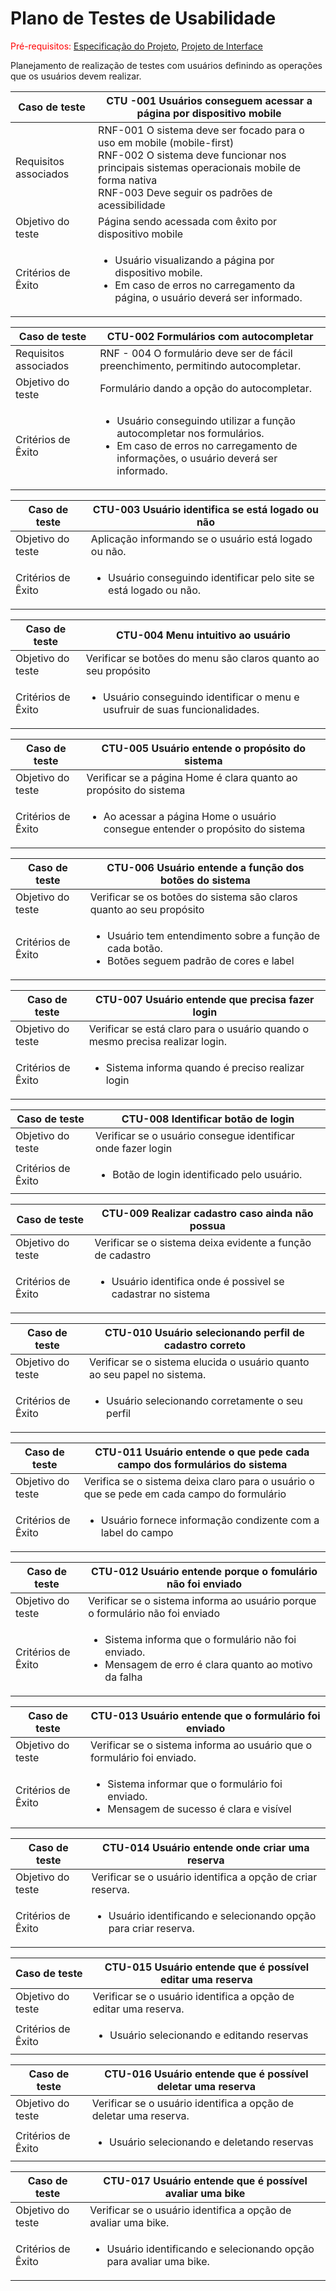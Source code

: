 # Plano de Testes de Usabilidade

<span style="color:red">Pré-requisitos: <a href="2-Especificação do Projeto.md"> Especificação do Projeto</a></span>, <a href="3-Projeto de Interface.md"> Projeto de Interface</a>

Planejamento de realização de testes com usuários definindo as operações que os usuários devem realizar.


|Caso de teste   | CTU -001 Usuários conseguem acessar a página por dispositivo mobile
|------|-----------------------------------------|
|Requisitos associados |RNF-001 O sistema deve ser focado para o uso em mobile (mobile-first) <br/> RNF-002  O sistema deve funcionar nos principais sistemas operacionais mobile de forma nativa <br/> RNF-003 Deve seguir os padrões de acessibilidade
|Objetivo do teste | Página sendo acessada com êxito por dispositivo mobile
|Critérios de Êxito | <ul><li>Usuário visualizando a página por dispositivo mobile.</li><li>Em caso de erros no carregamento da página, o usuário deverá ser informado.</li></ul>

Caso de teste   | CTU-002 Formulários com autocompletar
|------|-----------------------------------------|
|Requisitos associados |RNF - 004 O formulário deve ser de fácil preenchimento, permitindo autocompletar.
|Objetivo do teste | Formulário dando a opção do autocompletar.
|Critérios de Êxito |<ul><li>Usuário conseguindo utilizar a função autocompletar nos formulários.</li><li>Em caso de erros no carregamento de informações, o usuário deverá ser informado.</li></ul>

Caso de teste   | CTU-003 Usuário identifica se está logado ou não
|------|-----------------------------------------|
|Objetivo do teste | Aplicação informando se o usuário está logado ou não.
|Critérios de Êxito |<ul><li>Usuário conseguindo identificar pelo site se está logado ou não.</li></ul>

Caso de teste   | CTU-004 Menu intuitivo ao usuário 
|------|-----------------------------------------| 
|Objetivo do teste | Verificar se botões do menu são claros quanto ao seu propósito
|Critérios de Êxito |<ul><li>Usuário conseguindo identificar o menu e usufruir de suas funcionalidades.</li></ul>

Caso de teste   | CTU-005 Usuário entende o propósito do sistema
|------|-----------------------------------------|
|Objetivo do teste | Verificar se a página Home é clara quanto ao propósito do sistema
|Critérios de Êxito |<ul><li>Ao acessar a página Home o usuário consegue entender o propósito do sistema</li></ul>

Caso de teste   | CTU-006 Usuário entende a função dos botões do sistema
|------|-----------------------------------------|
|Objetivo do teste | Verificar se os botões do sistema são claros quanto ao seu propósito
|Critérios de Êxito |<ul><li>Usuário tem entendimento sobre a função de cada botão.</li><li>Botões seguem padrão de cores e label</li></ul>

Caso de teste   | CTU-007 Usuário entende que precisa fazer login
|------|-----------------------------------------| 
|Objetivo do teste | Verificar se está claro para o usuário quando o mesmo precisa realizar login.  
|Critérios de Êxito |<ul><li>Sistema informa quando é preciso realizar login</li></ul>

Caso de teste   | CTU-008 Identificar botão de login
|------|-----------------------------------------|
|Objetivo do teste | Verificar se o usuário consegue identificar onde fazer login
|Critérios de Êxito |<ul><li>Botão de login identificado pelo usuário.</li></ul>

Caso de teste   | CTU-009 Realizar cadastro caso ainda não possua 
|------|-----------------------------------------|
|Objetivo do teste | Verificar se o sistema deixa evidente a função de cadastro
|Critérios de Êxito |<ul><li>Usuário identifica onde é possivel se cadastrar no sistema</li></ul>

Caso de teste   | CTU-010 Usuário selecionando perfil de cadastro correto
|------|-----------------------------------------|
|Objetivo do teste | Verificar se o sistema elucida o usuário quanto ao seu papel no sistema. 
|Critérios de Êxito |<ul><li>Usuário selecionando corretamente o seu perfil</li></ul>

Caso de teste   | CTU-011 Usuário entende o que pede cada campo dos formulários do sistema
|------|-----------------------------------------|
|Objetivo do teste | Verifica se o sistema deixa claro para o usuário o que se pede em cada campo do formulário
|Critérios de Êxito |<ul><li>Usuário fornece informação condizente com a label do campo</li></ul>

Caso de teste   | CTU-012 Usuário entende porque o fomulário não foi enviado
|------|-----------------------------------------|
|Objetivo do teste | Verificar se o sistema informa ao usuário porque o formulário não foi enviado
|Critérios de Êxito |<ul><li>Sistema informa que o formulário não foi enviado.</li> <li>Mensagem de erro é clara quanto ao motivo da falha</li></ul>

Caso de teste   | CTU-013 Usuário entende que o formulário foi enviado
|------|-----------------------------------------| 
|Objetivo do teste |  Verificar se o sistema informa ao usuário que o formulário foi enviado.
|Critérios de Êxito |<ul><li>Sistema informar que o formulário foi enviado.</li> <li>Mensagem de sucesso é clara e visível</li></ul>

Caso de teste   | CTU-014 Usuário entende onde criar uma reserva
|------|-----------------------------------------|
|Objetivo do teste | Verificar se o usuário identifica a opção de criar reserva.
|Critérios de Êxito |<ul><li>Usuário identificando e selecionando opção para criar reserva.</li></ul>

Caso de teste   | CTU-015 Usuário entende que é possível editar uma reserva
|------|-----------------------------------------|
|Objetivo do teste | Verificar se o usuário identifica a opção de editar uma reserva.
|Critérios de Êxito |<ul><li>Usuário selecionando e editando reservas</li></ul>

Caso de teste   | CTU-016 Usuário entende que é possível deletar uma reserva
|------|-----------------------------------------|
|Objetivo do teste | Verificar se o usuário identifica a opção de deletar uma reserva.
|Critérios de Êxito |<ul><li>Usuário selecionando e deletando reservas</li></ul>

Caso de teste   | CTU-017 Usuário entende que é possível avaliar uma bike
|------|-----------------------------------------|
|Objetivo do teste | Verificar se o usuário identifica a opção de avaliar uma bike.
|Critérios de Êxito |<ul><li>Usuário identificando e selecionando opção para avaliar uma bike.</li></ul>
